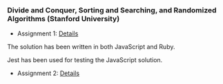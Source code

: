 ### Divide and Conquer, Sorting and Searching, and Randomized Algorithms (Stanford University)

- Assignment 1: [Details](https://www.coursera.org/learn/algorithms-divide-conquer/exam/srsxO/programming-assignment-1/attempt)

The solution has been written in both JavaScript and Ruby.

Jest has been used for testing the JavaScript solution.

- Assignment 2: [Details](https://www.coursera.org/learn/algorithms-divide-conquer/exam/YLbzP/programming-assignment-2/attempt)